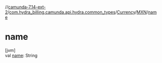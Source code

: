 //[camunda-7.14-ext-2](../../../../index.md)/[com.hydra_billing.camunda.api.hydra.common_types](../../index.md)/[Currency](../index.md)/[MXN](index.md)/[name](name.md)

# name

[jvm]\
val [name](name.md): String
